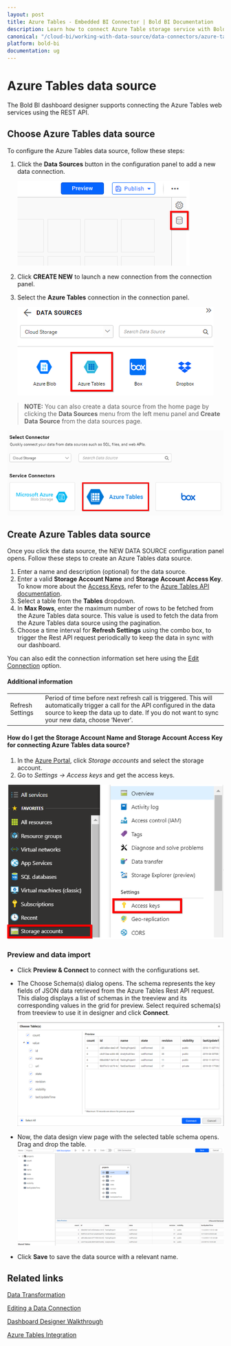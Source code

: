 ```yaml
---
layout: post
title: Azure Tables - Embedded BI Connector | Bold BI Documentation
description: Learn how to connect Azure Table storage service with Bold BI deployed in your server and create data source for dashboard configuration.
canonical: "/cloud-bi/working-with-data-source/data-connectors/azure-tables/"
platform: bold-bi
documentation: ug
---
```


# Azure Tables data source
The Bold BI dashboard designer supports connecting the Azure Tables web services using the REST API. 

## Choose Azure Tables data source
To configure the Azure Tables data source, follow these steps:
1. Click the **Data Sources** button in the configuration panel to add a new data connection.

   ![Data source icon](/static/assets/embedded/working-with-datasource/data-connectors/images/common/DataSourcesIcon.png)

2. Click **CREATE NEW** to launch a new connection from the connection panel.
3. Select the **Azure Tables** connection in the connection panel.

   ![Choose data source](/static/assets/embedded/working-with-datasource/data-connectors/images/AzureTables/ChooseDS.png)

> **NOTE:**  You can also create a data source from the home page by clicking the **Data Sources** menu from the left menu panel and **Create Data Source** from the data sources page.

   ![Choose data source from server](/static/assets/embedded/working-with-datasource/data-connectors/images/AzureTables/ChooseDS_Server.png)

## Create Azure Tables data source
Once you click the data source, the NEW DATA SOURCE configuration panel opens. Follow these steps to create an Azure Tables data source.
1. Enter a name and description (optional) for the data source.
2. Enter a valid **Storage Account Name** and **Storage Account Access Key**. To know more about the [Access Keys](/embedded-bi/working-with-data-source/data-connectors/azure-tables/#how-do-i-get-storage-account-name-and-storage-account-access-key-for-connecting-azure-tables-data-source), refer to the [Azure Tables API documentation](https://docs.microsoft.com/en-us/rest/api/storageservices/querying-tables-and-entities).
3. Select a table from the **Tables** dropdown.
4. In **Max Rows**, enter the maximum number of rows to be fetched from the Azure Tables data source. This value is used to fetch the data from the Azure Tables data source using the pagination.
5. Choose a time interval for **Refresh Settings** using the combo box, to trigger the Rest API request periodically to keep the data in sync with our dashboard.

You can also edit the connection information set here using the [Edit Connection](/embedded-bi/working-with-data-source/editing-a-data-connection/) option.

#### Additional information
<table width="600">
<tr>
<td>
Refresh Settings
</td>
<td>
Period of time before next refresh call is triggered. This will automatically trigger a call for the API configured in the data source to keep the data up to date. If you do not want to sync your new data, choose ‘Never’.
</td>
</tr>
</table>

#### How do I get the Storage Account Name and Storage Account Access Key for connecting Azure Tables data source?
1. In the [Azure Portal](https://portal.azure.com/), click *Storage accounts* and select the storage account.
2. Go to *Settings -> Access keys* and get the access keys.

 ![Account key](/static/assets/embedded/working-with-datasource/data-connectors/images/AzureTables/AccountKey.png)

### Preview and data import
* Click **Preview & Connect** to connect with the configurations set.
* The Choose Schema(s) dialog opens. The schema represents the key fields of JSON data retrieved from the Azure Tables Rest API request. This dialog displays a list of schemas in the treeview and its corresponding values in the grid for preview. Select required schema(s) from treeview to use it in designer and click **Connect**.

   ![Preview](/static/assets/embedded/working-with-datasource/data-connectors/images/common/Preview.png)

* Now, the data design view page with the selected table schema opens. Drag and drop the table.
   ![Query Editor](/static/assets/embedded/working-with-datasource/data-connectors/images/common/QueryEditor.png)

* Click **Save** to save the data source with a relevant name.

## Related links
[Data Transformation](/embedded-bi/working-with-data-source/transforming-data/joining-table/)

[Editing a Data Connection](/embedded-bi/working-with-data-source/editing-a-data-connection/)   

[Dashboard Designer Walkthrough](/embedded-bi/getting-started/quick-start/)

[Azure Tables Integration](https://www.boldbi.com/integrations/azure-tables)
